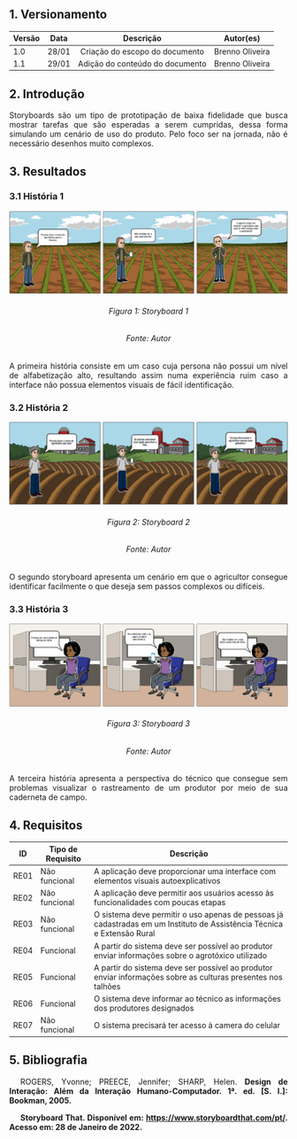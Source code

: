 ## 1. Versionamento

|Versão|Data|Descrição|Autor(es)|
|------|----|---------|---------|
|1.0|28/01|<center>Criação do escopo do documento</center>|<center>Brenno Oliveira</center>|
|1.1|29/01|<center>Adição do conteúdo do documento</center>|<center>Brenno Oliveira</center>|

## 2. Introdução
<p style="text-align: justify;">Storyboards são um tipo de prototipação de baixa fidelidade que busca mostrar tarefas que são esperadas a serem cumpridas, dessa forma simulando um cenário de uso do produto. Pelo foco ser na jornada, não é necessário desenhos muito complexos.</p>

## 3. Resultados
### 3.1 História 1
<img src="../../assets/requisitos/elicitacao/storyboard1.png"/>
<h6 align = "center">Figura 1: Storyboard 1</h6>
<h6 align = "center">Fonte: Autor</h6>
<p style="text-align: justify;">A primeira história consiste em um caso cuja persona não possui um nível de alfabetização alto, resultando assim numa experiência ruim caso a interface não possua elementos visuais de fácil identificação.</p>

### 3.2 História 2
<img src="../../assets/requisitos/elicitacao/storyboard2.png"/>
<h6 align = "center">Figura 2: Storyboard 2</h6>
<h6 align = "center">Fonte: Autor</h6>
<p style="text-align: justify;">O segundo storyboard apresenta um cenário em que o agricultor consegue identificar facilmente o que deseja sem passos complexos ou difíceis.</p>

### 3.3 História 3
<img src="../../assets/requisitos/elicitacao/storyboard3.png"/>
<h6 align = "center">Figura 3: Storyboard 3</h6>
<h6 align = "center">Fonte: Autor</h6>
<p style="text-align: justify;">A terceira história apresenta a perspectiva do técnico que consegue sem problemas visualizar o rastreamento de um produtor por meio de sua caderneta de campo.</p>

## 4. Requisitos
|ID|Tipo de Requisito|Descrição
|--|--|--|
|RE01|Não funcional|A aplicação deve proporcionar uma interface com elementos visuais autoexplicativos|
|RE02|Não funcional|A aplicação deve permitir aos usuários acesso às funcionalidades com poucas etapas|
|RE03|Não funcional|O sistema deve permitir o uso apenas de pessoas já cadastradas em um Instituto de Assistência Técnica e Extensão Rural|
|RE04|Funcional|A partir do sistema deve ser possível ao produtor enviar informações sobre o agrotóxico utilizado|
|RE05|Funcional|A partir do sistema deve ser possível ao produtor enviar informações sobre as culturas presentes nos talhões|
|RE06|Funcional|O sistema deve informar ao técnico as informações dos produtores designados|
|RE07|Não funcional|O sistema precisará ter acesso à camera do celular|

## 5. Bibliografia
<p style="text-align: justify; text-indent: 20px">ROGERS, Yvonne; PREECE, Jennifer; SHARP, Helen. <b>Design de Interação<b>: Além da Interação Humano-Computador. 1ª. ed. [S. l.]: Bookman, 2005.</p>

<p style="text-align: justify; text-indent: 20px"><b>Storyboard That</b>. Disponível em: <a href="https://www.storyboardthat.com/pt/" target="_blanck">https://www.storyboardthat.com/pt/</a>. Acesso em: 28 de Janeiro de 2022.</p>